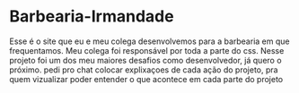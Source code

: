 # Barbearia-Irmandade
Esse é o site que eu e meu colega desenvolvemos para a barbearia em que frequentamos. Meu colega foi responsável por toda a parte do css. Nesse projeto foi um dos meu maiores desafios como desenvolvedor,  já quero o próximo.
pedi pro chat colocar explixaçoes de cada ação do projeto, pra quem vizualizar poder entender o que acontece em cada parte do projeto
